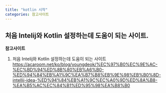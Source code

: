 ```yaml
---
title: "kotlin 시작"
categories: 참고사이트
---
```


## 처음 Intelij와 Kotlin 설정하는데 도움이 되는 사이트.

__참고사이트__
1. 처음 Intelij와 Kotlin 설정하는데 도움이 되는 사이트
    <https://acaroom.net/ko/blog/youngdeok/%EC%97%B0%EC%9E%AC-%EC%BD%94%ED%8B%80%EB%A6%B0-%ED%94%84%EB%A1%9C%EA%B7%B8%EB%9E%98%EB%B0%8D-intellij-idea-%ED%94%84%EB%A1%9C%EC%A0%9D%ED%8A%B8-%EA%B5%AC%EC%84%B1%ED%95%98%EA%B8%B0>
	
